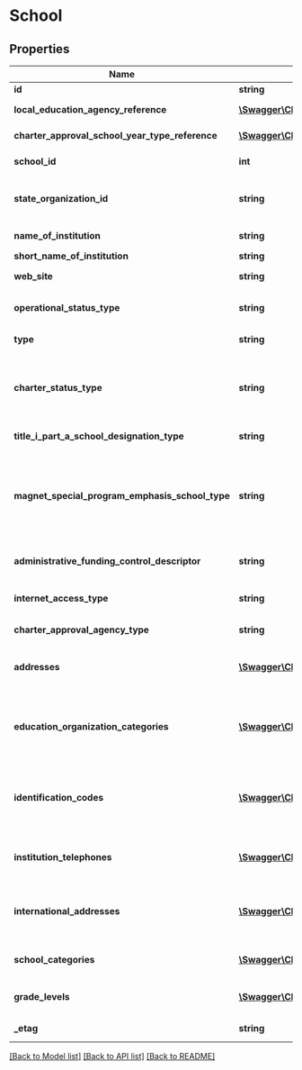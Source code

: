 # School

## Properties
Name | Type | Description | Notes
------------ | ------------- | ------------- | -------------
**id** | **string** | The unique identifier of the resource. | [optional] 
**local_education_agency_reference** | [**\Swagger\Client\Model\LocalEducationAgencyReference**](LocalEducationAgencyReference.md) | A reference to the related LocalEducationAgency resource. | [optional] 
**charter_approval_school_year_type_reference** | [**\Swagger\Client\Model\SchoolYearTypeReference**](SchoolYearTypeReference.md) | A reference to the related SchoolYearType resource. | [optional] 
**school_id** | **int** | The identifier assigned to a school by the State Education Agency (SEA). | [optional] 
**state_organization_id** | **string** | The identifier assigned to an education agency by the State Education Agency (SEA).  Also known as the State LEP ID.  NEDM: IdentificationCode, LEA Identifier (State) | [optional] 
**name_of_institution** | **string** | The full, legally accepted name of the institution.  NEDM: Name of Institution | [optional] 
**short_name_of_institution** | **string** | A short name for the institution. | [optional] 
**web_site** | **string** | The public web site address (URL) for the educational organization. | [optional] 
**operational_status_type** | **string** | A unique identifier used as Primary Key, not derived from business logic, when acting as Foreign Key, references the parent table. | [optional] 
**type** | **string** | The instructional categorization of the school (e.g., Regular, Alternative) | [optional] 
**charter_status_type** | **string** | A school or agency providing free public elementary or secondary education to eligible students under a specific charter granted by the state legislature or other appropriate authority and designated by such authority to be a charter school. | [optional] 
**title_i_part_a_school_designation_type** | **string** | Denotes the Title I Part A designation for the school. | [optional] 
**magnet_special_program_emphasis_school_type** | **string** | A school that has been designed: 1) to attract students of different racial/ethnic backgrounds for the purpose of reducing, preventing, or eliminating racial isolation; and/or 2)to provide an academic or social focus on a particular theme (e.g., science/math, performing arts, gifted/talented, or foreign language). | [optional] 
**administrative_funding_control_descriptor** | **string** | A unique identifier used as Primary Key, not derived from business logic, when acting as Foreign Key, references the parent table. | [optional] 
**internet_access_type** | **string** | A unique identifier used as Primary Key, not derived from business logic, when acting as Foreign Key, references the parent table. | [optional] 
**charter_approval_agency_type** | **string** | Key for MagnetSpecialProgramEmphasisSchool | [optional] 
**addresses** | [**\Swagger\Client\Model\EducationOrganizationAddress[]**](EducationOrganizationAddress.md) | An unordered collection of educationOrganizationAddresses.  The set of elements that describes an address, including the street address, city, state and ZIP code. | [optional] 
**education_organization_categories** | [**\Swagger\Client\Model\EducationOrganizationCategory[]**](EducationOrganizationCategory.md) | An unordered collection of educationOrganizationCategories.  The classification of the education agency within the geographic boundaries of a state according to the level of administrative and operational control granted by the state. | [optional] 
**identification_codes** | [**\Swagger\Client\Model\EducationOrganizationIdentificationCode[]**](EducationOrganizationIdentificationCode.md) | An unordered collection of educationOrganizationIdentificationCodes.  A unique number or alphanumeric code that is assigned to an education organization by a school, school system, state, or other agency or entity. | [optional] 
**institution_telephones** | [**\Swagger\Client\Model\EducationOrganizationInstitutionTelephone[]**](EducationOrganizationInstitutionTelephone.md) | An unordered collection of educationOrganizationInstitutionTelephones.  The 10-digit telephone number, including the area code, for the person. | [optional] 
**international_addresses** | [**\Swagger\Client\Model\EducationOrganizationInternationalAddress[]**](EducationOrganizationInternationalAddress.md) | An unordered collection of educationOrganizationInternationalAddresses.  The set of elements that describes an address, including the street address and country for international students. | [optional] 
**school_categories** | [**\Swagger\Client\Model\SchoolCategory[]**](SchoolCategory.md) | An unordered collection of schoolCategories.  The category of school. (e.g., High School, Middle School or Elementary School). | [optional] 
**grade_levels** | [**\Swagger\Client\Model\SchoolGradeLevel[]**](SchoolGradeLevel.md) | An unordered collection of schoolGradeLevels.  The grade levels served at the school. | [optional] 
**_etag** | **string** | A unique system-generated value that identifies the version of the resource. | [optional] 

[[Back to Model list]](../README.md#documentation-for-models) [[Back to API list]](../README.md#documentation-for-api-endpoints) [[Back to README]](../README.md)



